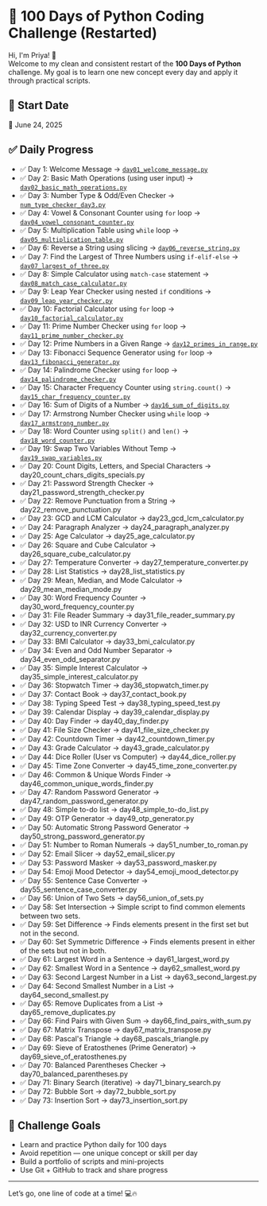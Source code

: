 # 🐍 100 Days of Python Coding Challenge (Restarted)

Hi, I'm Priya! 👋  
Welcome to my clean and consistent restart of the **100 Days of Python** challenge. My goal is to learn one new concept every day and apply it through practical scripts.

## 📅 Start Date
📆 June 24, 2025

## ✅ Daily Progress
- ✅ Day 1: Welcome Message → [`day01_welcome_message.py`](day01_welcome_message.py)
- ✅ Day 2: Basic Math Operations (using user input) → [`day02_basic_math_operations.py`](day02_basic_math_operations.py)
- ✅ Day 3: Number Type & Odd/Even Checker → [`num_type_checker_day3.py`](num_type_checker_day3.py)
- ✅ Day 4: Vowel & Consonant Counter using `for` loop → [`day04_vowel_consonant_counter.py`](day04_vowel_consonant_counter.py)
- ✅ Day 5: Multiplication Table using `while` loop → [`day05_multiplication_table.py`](day05_multiplication_table.py)
- ✅ Day 6: Reverse a String using slicing → [`day06_reverse_string.py`](day06_reverse_string.py)
- ✅ Day 7: Find the Largest of Three Numbers using `if-elif-else` → [`day07_largest_of_three.py`](day07_largest_of_three.py)
- ✅ Day 8: Simple Calculator using `match-case` statement → [`day08_match_case_calculator.py`](day08_match_case_calculator.py)
- ✅ Day 9: Leap Year Checker using nested `if` conditions → [`day09_leap_year_checker.py`](day09_leap_year_checker.py)
- ✅ Day 10: Factorial Calculator using `for` loop → [`day10_factorial_calculator.py`](day10_factorial_calculator.py)
- ✅ Day 11: Prime Number Checker using `for` loop → [`day11_prime_number_checker.py`](day11_prime_number_checker.py)
- ✅ Day 12: Prime Numbers in a Given Range → [`day12_primes_in_range.py`](day12_primes_in_range.py)
- ✅ Day 13: Fibonacci Sequence Generator using `for` loop → [`day13_fibonacci_generator.py`](day13_fibonacci_generator.py)
- ✅ Day 14: Palindrome Checker using `for` loop → [`day14_palindrome_checker.py`](day14_palindrome_checker.py)
- ✅ Day 15: Character Frequency Counter using `string.count()` → [`day15_char_frequency_counter.py`](day15_char_frequency_counter.py)
- ✅ Day 16: Sum of Digits of a Number → [`day16_sum_of_digits.py`](day16_sum_of_digits.py)
- ✅ Day 17: Armstrong Number Checker using `while` loop → [`day17_armstrong_number.py`](day17_armstrong_number.py)
- ✅ Day 18: Word Counter using `split()` and `len()` → [`day18_word_counter.py`](day18_word_counter.py)
- ✅ Day 19: Swap Two Variables Without Temp → [`day19_swap_variables.py`](day19_swap_variables.py)
- ✅ Day 20: Count Digits, Letters, and Special Characters → day20_count_chars_digits_specials.py
- ✅ Day 21: Password Strength Checker → day21_password_strength_checker.py
- ✅ Day 22: Remove Punctuation from a String → day22_remove_punctuation.py
- ✅ Day 23: GCD and LCM Calculator → day23_gcd_lcm_calculator.py
- ✅ Day 24: Paragraph Analyzer → day24_paragraph_analyzer.py
- ✅ Day 25: Age Calculator → day25_age_calculator.py
- ✅ Day 26: Square and Cube Calculator → day26_square_cube_calculator.py
- ✅ Day 27: Temperature Converter → day27_temperature_converter.py
- ✅ Day 28: List Statistics → day28_list_statistics.py
- ✅ Day 29: Mean, Median, and Mode Calculator → day29_mean_median_mode.py
- ✅ Day 30: Word Frequency Counter → day30_word_frequency_counter.py
- ✅ Day 31: File Reader Summary → day31_file_reader_summary.py
- ✅ Day 32: USD to INR Currency Converter → day32_currency_converter.py
- ✅ Day 33: BMI Calculator → day33_bmi_calculator.py
- ✅ Day 34: Even and Odd Number Separator → day34_even_odd_separator.py
- ✅ Day 35: Simple Interest Calculator → day35_simple_interest_calculator.py
- ✅ Day 36: Stopwatch Timer → day36_stopwatch_timer.py
- ✅ Day 37: Contact Book → day37_contact_book.py
- ✅ Day 38: Typing Speed Test → day38_typing_speed_test.py
- ✅ Day 39: Calendar Display → day39_calendar_display.py
- ✅ Day 40: Day Finder → day40_day_finder.py
- ✅ Day 41: File Size Checker → day41_file_size_checker.py
- ✅ Day 42: Countdown Timer → day42_countdown_timer.py
- ✅ Day 43: Grade Calculator → day43_grade_calculator.py
- ✅ Day 44: Dice Roller (User vs Computer) → day44_dice_roller.py
- ✅ Day 45: Time Zone Converter → day45_time_zone_converter.py
- ✅ Day 46: Common & Unique Words Finder → day46_common_unique_words_finder.py
- ✅ Day 47: Random Password Generator → day47_random_password_generator.py
- ✅ Day 48: Simple to-do list → day48_simple_to-do_list.py
- ✅ Day 49: OTP Generator → day49_otp_generator.py
- ✅ Day 50: Automatic Strong Password Generator → day50_strong_password_generator.py
- ✅ Day 51: Number to Roman Numerals → day51_number_to_roman.py
- ✅ Day 52: Email Slicer → day52_email_slicer.py
- ✅ Day 53: Password Masker → day53_password_masker.py
- ✅ Day 54: Emoji Mood Detector → day54_emoji_mood_detector.py
- ✅ Day 55: Sentence Case Converter → day55_sentence_case_converter.py
- ✅ Day 56: Union of Two Sets → day56_union_of_sets.py
- ✅ Day 58: Set Intersection → Simple script to find common elements between two sets.
- ✅ Day 59: Set Difference → Finds elements present in the first set but not in the second.
- ✅ Day 60: Set Symmetric Difference → Finds elements present in either of the sets but not in both.
- ✅ Day 61: Largest Word in a Sentence → day61_largest_word.py
- ✅ Day 62: Smallest Word in a Sentence → day62_smallest_word.py
- ✅ Day 63: Second Largest Number in a List → day63_second_largest.py
- ✅ Day 64: Second Smallest Number in a List → day64_second_smallest.py
- ✅ Day 65: Remove Duplicates from a List → day65_remove_duplicates.py
- ✅ Day 66: Find Pairs with Given Sum → day66_find_pairs_with_sum.py
- ✅ Day 67: Matrix Transpose → day67_matrix_transpose.py
- ✅ Day 68: Pascal's Triangle → day68_pascals_triangle.py
- ✅ Day 69: Sieve of Eratosthenes (Prime Generator) → day69_sieve_of_eratosthenes.py
- ✅ Day 70: Balanced Parentheses Checker → day70_balanced_parentheses.py
- ✅ Day 71: Binary Search (iterative) → day71_binary_search.py
- ✅ Day 72: Bubble Sort → day72_bubble_sort.py
- ✅ Day 73: Insertion Sort → day73_insertion_sort.py














## 🎯 Challenge Goals
- Learn and practice Python daily for 100 days
- Avoid repetition — one unique concept or skill per day
- Build a portfolio of scripts and mini-projects
- Use Git + GitHub to track and share progress

---

Let’s go, one line of code at a time! 💻🔥
